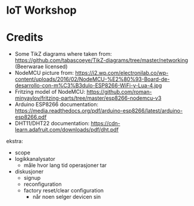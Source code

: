 # IoT Workshop

# Credits

* Some TikZ diagrams where taken from:
  https://github.com/tabascoeye/TikZ-diagrams/tree/master/networking
  (Beerwarae licensed)
* NodeMCU picture from: https://i2.wp.com/electronilab.co/wp-content/uploads/2016/02/NodeMCU-%E2%80%93-Board-de-desarrollo-con-m%C3%B3dulo-ESP8266-WiFi-y-Lua-4.jpg
* Fritzing model of NodeMCU: https://github.com/roman-minyaylov/fritzing-parts/tree/master/esp8266-nodemcu-v3
* Arduino ESP8266 documentation: https://media.readthedocs.org/pdf/arduino-esp8266/latest/arduino-esp8266.pdf
* DHT11/DHT22 documentation: https://cdn-learn.adafruit.com/downloads/pdf/dht.pdf

ekstra:
* scope
* logikkanalysator
  - måle hvor lang tid operasjoner tar
* diskusjoner
  - signup
  - reconfiguration
  - factory reset/clear configuration
    - når noen selger devicen sin

